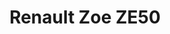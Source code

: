 ---
title: Renault Zoe ZE50
car_manufacturer: Renault
car_name: Zoe ZE50
car_name_subtext:
car_release_year: 2019
car_added_to_tbdp:
car_last_change_date:
battery_size_available_kwh: 57
battery_size_rated_kwh:
battery_size_vsource:
weight_total: 
weight_front_axle: 
weight_rear_axle: 
weight_vsource: 
winter_consumption_90kmh_wh-km:
winter_consumption_90kmh_wh-mi:
winter_consumption_120kmh_wh-km: 
winter_consumption_120kmh_wh-mi: 
winter_consumption_vsource:
summer_consumption_90kmh_wh-km: 
summer_consumption_90kmh_wh-mi: 
summer_consumption_120kmh_wh-km: 
summer_consumption_120kmh_wh-mi: 
summer_consumption_vsource: 
winter_range_90kmh_km:
winter_range_120kmh_km: 
winter_range_vsource:
summer_range_90kmh_km: 
summer_range_120kmh_km: 
summer_range_vsource: 
bananaboxes_trunk: 
bananaboxes_folded_seats: 
bananaboxes_vsource: 
car_general_review_vsource: https://www.youtube.com/watch?v=pIVsFq5bsCw
car_noise_80_kmh_db: 67.5
car_noise_100_kmh_db: 70.2
car_noise_120_kmh_db: 72.1
car_noise_vsource: 
---